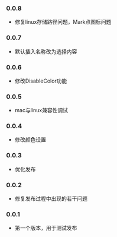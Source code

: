 ### 0.0.8
- 修复linux存储路径问题，Mark点图标问题

### 0.0.7
- 默认插入名称改为选择内容

### 0.0.6
- 修改DisableColor功能 

### 0.0.5
- mac与linux兼容性调试   

### 0.0.4
- 修改颜色设置   

### 0.0.3
- 优化发布   

### 0.0.2
- 修复发布过程中出现的若干问题   

### 0.0.1
- 第一个版本，用于测试发布   
